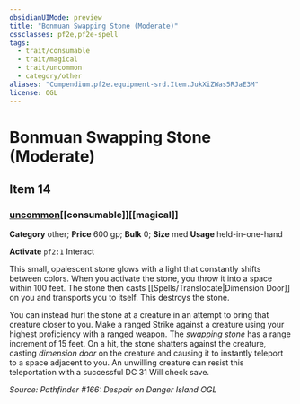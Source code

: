 ```yaml
---
obsidianUIMode: preview
title: "Bonmuan Swapping Stone (Moderate)"
cssclasses: pf2e,pf2e-spell
tags:
  - trait/consumable
  - trait/magical
  - trait/uncommon
  - category/other
aliases: "Compendium.pf2e.equipment-srd.Item.JukXiZWas5RJaE3M"
license: OGL
---
```

# Bonmuan Swapping Stone (Moderate)
## Item 14
### [uncommon](uncommon "Uncommon Rarity Trait")[[consumable]][[magical]]

**Category** other; 
**Price** 600 gp; 
**Bulk** 0; **Size** med
**Usage** held-in-one-hand

**Activate** `pf2:1` Interact

This small, opalescent stone glows with a light that constantly shifts between colors. When you activate the stone, you throw it into a space within 100 feet. The stone then casts [[Spells/Translocate|Dimension Door]] on you and transports you to itself. This destroys the stone.

You can instead hurl the stone at a creature in an attempt to bring that creature closer to you. Make a ranged Strike against a creature using your highest proficiency with a ranged weapon. The _swapping stone_ has a range increment of 15 feet. On a hit, the stone shatters against the creature, casting _dimension door_ on the creature and causing it to instantly teleport to a space adjacent to you. An unwilling creature can resist this teleportation with a successful DC 31 Will check save.

*Source: Pathfinder #166: Despair on Danger Island*
*OGL*